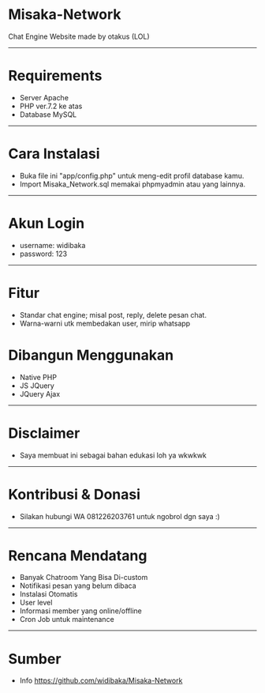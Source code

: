 # Misaka-Network
Chat Engine Website made by otakus (LOL)
************
# Requirements
- Server Apache
- PHP ver.7.2 ke atas
- Database MySQL
************
# Cara Instalasi
- Buka file ini "app/config.php" untuk meng-edit profil database kamu.
- Import Misaka_Network.sql memakai phpmyadmin atau yang lainnya.
************
# Akun Login
- username: widibaka
- password: 123
************
# Fitur
- Standar chat engine; misal post, reply, delete pesan chat.
- Warna-warni utk membedakan user, mirip whatsapp
# Dibangun Menggunakan
* Native PHP
* JS JQuery
* JQuery Ajax
************
# Disclaimer
- Saya membuat ini sebagai bahan edukasi loh ya wkwkwk
************
# Kontribusi & Donasi
- Silakan hubungi WA 081226203761 untuk ngobrol dgn saya :)
************
# Rencana Mendatang
- Banyak Chatroom Yang Bisa Di-custom
- Notifikasi pesan yang belum dibaca
- Instalasi Otomatis
- User level
- Informasi member yang online/offline
- Cron Job untuk maintenance
************
# Sumber
-  Info <https://github.com/widibaka/Misaka-Network>
